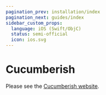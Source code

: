 ```yaml
---
pagination_prev: installation/index
pagination_next: guides/index
sidebar_custom_props:
  language: iOS (Swift/ObjC)
  status: semi-official
  icon: ios.svg
---
```


# Cucumberish

Please see the [Cucumberish website](https://github.com/Ahmed-Ali/Cucumberish).
